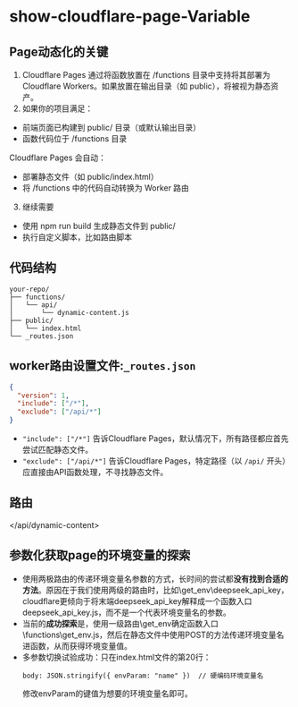 # show-cloudflare-page-Variable
## Page动态化的关键
1. Cloudflare Pages 通过将函数放置在 /functions 目录中支持将其部署为 Cloudflare Workers。如果放置在输出目录（如 public），将被视为静态资产。
2. 如果你的项目满足：

- 前端页面已构建到 public/ 目录（或默认输出目录）
- 函数代码位于 /functions 目录

Cloudflare Pages 会自动：

- 部署静态文件（如 public/index.html）
- 将 /functions 中的代码自动转换为 Worker 路由
3. 继续需要

- 使用 npm run build 生成静态文件到 public/
- 执行自定义脚本，比如路由脚本
## 代码结构
```
your-repo/
├── functions/
│   └── api/
│       └── dynamic-content.js
├── public/
│   └── index.html
└── _routes.json
```
## worker路由设置文件:`_routes.json`
```json
{
  "version": 1,
  "include": ["/*"],
  "exclude": ["/api/*"]
}
```
- `"include": ["/*"]` 告诉Cloudflare Pages，默认情况下，所有路径都应首先尝试匹配静态文件。
- `"exclude": ["/api/*"]` 告诉Cloudflare Pages，特定路径（以 `/api/` 开头）应直接由API函数处理，不寻找静态文件。
## 路由
</api/dynamic-content>
## 参数化获取page的环境变量的探索
- 使用两极路由的传递环境变量名参数的方式，长时间的尝试都**没有找到合适的方法**。原因在于我们使用两级的路由时，比如\get_env\deepseek_api_key，cloudflare更倾向于将末端deepseek_api_key解释成一个函数入口deepseek_api_key.js，而不是一个代表环境变量名的参数。
- 当前的**成功探索**是，使用一级路由\get_env确定函数入口\functions\get_env.js，然后在静态文件中使用POST的方法传递环境变量名进函数，从而获得环境变量值。
- 多参数切换试验成功：只在index.html文件的第20行：
  ```
  body: JSON.stringify({ envParam: "name" })  // 硬编码环境变量名
  ```
  修改envParam的键值为想要的环境变量名即可。
